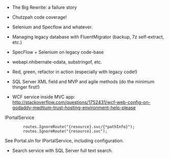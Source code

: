 - The Big Rewrite: a failure story
- Chutzpah code coverage!
- Selenium and Specflow and whatever.
- Managing legacy database with FluentMigrator (backup, 7z self-extract, etc.)
- SpecFlow + Selenium on legacy code-base
- webapi.nhibernate-odata, substringof, etc.
- Red, green, refactor in action (especially with legacy code!)
- SQL Server XML field and MVP and agile methods (do the minimum thinger first!)

- WCF service inside MVC app:
http://stackoverflow.com/questions/1752431/wcf-web-config-on-godaddy-medtium-trust-hosting-environment-help-please
<add name="WcfServiceHandler" verb="*" path="*.svc" type="System.ServiceModel.Activation.HttpHandler, System.ServiceModel.Activation, Version=4.0.0.0, Culture=neutral, PublicKeyToken=31bf3856ad364e35" />
IPortalService

            routes.IgnoreRoute("{resource}.svc/{*pathInfo}");
            routes.IgnoreRoute("{resource}.svc");

See Portal.sln for IPortalService, including configuration.



- Search service with SQL Server full text search.